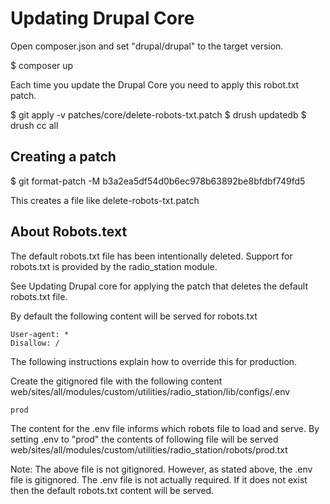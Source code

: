 # Updating Drupal Core

Open composer.json and set "drupal/drupal" to the target version.

$ composer up

Each time you update the Drupal Core you need to apply this robot.txt patch.

$ git apply -v patches/core/delete-robots-txt.patch
$ drush updatedb
$ drush cc all

## Creating a patch

$ git format-patch -M b3a2ea5df54d0b6ec978b63892be8bfdbf749fd5

This creates a file like delete-robots-txt.patch

## About Robots.text

The default robots.txt file has been intentionally deleted. Support for robots.txt is provided by the radio_station module.

See Updating Drupal core for applying the patch that deletes the default robots.txt file.

By default the following content will be served for robots.txt

```
User-agent: *
Disallow: /
```

The following instructions explain how to override this for production.

Create the gitignored file with the following content
web/sites/all/modules/custom/utilities/radio_station/lib/configs/.env
```
prod
```

The content for the .env file informs which robots file to load and serve. By setting .env to "prod" the contents of following file will be served
web/sites/all/modules/custom/utilities/radio_station/robots/prod.txt


Note: The above file is not gitignored. However, as stated above, the .env file is gitignored. The .env file is not actually required. If it does not exist then the default robots.txt content will be served.
